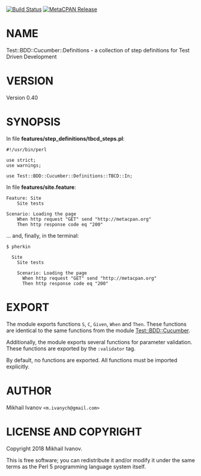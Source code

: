 [![Build Status](https://travis-ci.org/ivanych/Test-BDD-Cucumber-Definitions.svg?branch=master)](https://travis-ci.org/ivanych/Test-BDD-Cucumber-Definitions) [![MetaCPAN Release](https://badge.fury.io/pl/Test-BDD-Cucumber-Definitions.svg)](https://metacpan.org/release/Test-BDD-Cucumber-Definitions)
# NAME

Test::BDD::Cucumber::Definitions - a collection of step definitions for Test
Driven Development

# VERSION

Version 0.40

# SYNOPSIS

In file **features/step\_definitions/tbcd\_steps.pl**:

    #!/usr/bin/perl

    use strict;
    use warnings;

    use Test::BDD::Cucumber::Definitions::TBCD::In;

In file **features/site.feature**:

    Feature: Site
        Site tests

    Scenario: Loading the page
        When http request "GET" send "http://metacpan.org"
        Then http response code eq "200"

... and, finally, in the terminal:

    $ pherkin

      Site
        Site tests

        Scenario: Loading the page
          When http request "GET" send "http://metacpan.org"
          Then http response code eq "200"

# EXPORT

The module exports functions `S`, `C`, `Given`, `When` and `Then`.
These functions are identical to the same functions from the module
[Test::BDD::Cucumber](https://metacpan.org/pod/Test::BDD::Cucumber).

Additionally, the module exports several functions for parameter validation.
These functions are exported by the `:validator` tag.

By default, no functions are exported. All functions must be imported
explicitly.

# AUTHOR

Mikhail Ivanov `<m.ivanych@gmail.com>`

# LICENSE AND COPYRIGHT

Copyright 2018 Mikhail Ivanov.

This is free software; you can redistribute it and/or modify it
under the same terms as the Perl 5 programming language system itself.
